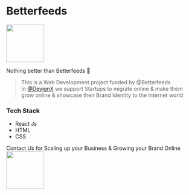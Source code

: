 # Betterfeeds

<img src="https://user-images.githubusercontent.com/108688904/185953057-66a1c38d-c41e-4213-8e97-cc46c32399ba.png" height="100">

Nothing better than Betterfeeds 🐄

>This is a Web Development project funded by @Betterfeeds<br>
>In [@DevignX](http://devignx.herokuapp.com/) we support Startups to migrate online & make them grow online & showcase their Brand Identity to the Internet world
### Tech Stack
* React Js
* HTML
* CSS

Contact Us for Scaling up your Business & Growing your Brand Online<br>
<a href="https://devignx.herokuapp.com"><img src="https://user-images.githubusercontent.com/108688904/185953836-4bec9a87-1a42-442f-a1a3-0cabbe7a7c3a.png" height="100"></a>
